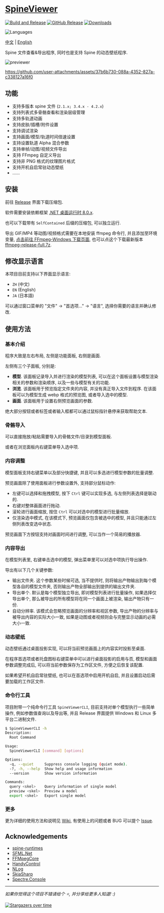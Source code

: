 # [SpineViewer](https://github.com/ww-rm/SpineViewer)

[![Build and Release](https://github.com/ww-rm/SpineViewer/actions/workflows/dotnet-release.yml/badge.svg)](https://github.com/ww-rm/SpineViewer/actions/workflows/dotnet-release.yml)
[![GitHub Release](https://img.shields.io/github/v/release/ww-rm/SpineViewer?logo=github&logoColor=959da5&label=Release&labelColor=3f4850)](https://github.com/ww-rm/SpineViewer/releases)
[![Downloads](https://img.shields.io/github/downloads/ww-rm/SpineViewer/total?logo=github&logoColor=959da5&label=Downloads&labelColor=3f4850)](https://github.com/ww-rm/SpineViewer/releases)

![Languages](https://img.shields.io/badge/Languages-中文%20%7C%20English%20%7C%20日本語-blue)

[中文](README.md) | [English](README.en.md)

Spine 文件查看&导出程序, 同时也是支持 Spine 的动态壁纸程序.

![previewer](https://github.com/user-attachments/assets/697ae86f-ddf0-445d-951c-cf04f5206e40)

https://github.com/user-attachments/assets/37b6b730-088a-4352-827a-c338127a16f0

## 功能

- 支持多版本 spine 文件 (`2.1.x; 3.4.x - 4.2.x`)
- 支持列表式多骨骼查看和渲染层级管理
- 支持多轨道动画
- 支持皮肤/插槽/附件设置
- 支持调试渲染
- 支持画面/模型/轨道时间倍速设置
- 支持设置轨道 Alpha 混合参数
- 支持单帧/动图/视频文件导出
- 支持 FFmpeg 自定义导出
- 支持非 PNG 格式的纹理图片格式
- 支持开机自启常驻动态壁纸
- ......

## 安装

前往 [Release](https://github.com/ww-rm/SpineViewer/releases) 界面下载压缩包.

软件需要安装依赖框架 [.NET 桌面运行时 8.0.x](https://dotnet.microsoft.com/zh-cn/download/dotnet/8.0).

也可以下载带有 `SelfContained` 后缀的压缩包, 可以独立运行.

导出 GIF/MP4 等动图/视频格式需要在本地安装 ffmpeg 命令行, 并且添加至环境变量, [点击前往 FFmpeg-Windows 下载页面](https://ffmpeg.org/download.html#build-windows), 也可以点这个下载最新版本 [ffmpeg-release-full.7z](https://www.gyan.dev/ffmpeg/builds/ffmpeg-release-full.7z).

## 修改显示语言

本项目目前支持以下界面显示语言:

- `ZH` (中文)
- `EN` (English)
- `JA` (日本語)

可以通过窗口菜单的 "文件" -> "首选项..." -> "语言", 选择你需要的语言并确认修改.

## 使用方法

### 基本介绍

程序大致是左右布局, 左侧是功能面板, 右侧是画面.

左侧有三个子面板, 分别是:

- **模型**. 该面板记录导入并进行渲染的模型列表, 可以在这个面板设置与模型渲染相关的参数和渲染顺序, 以及一些与模型有关的功能.
- **浏览**. 该面板用于预览指定文件夹的内容, 并没有真正导入文件到程序. 在该面板可以为模型生成 webp 格式的预览图, 或者导入选中的模型.
- **画面**. 该面板用于设置右侧预览画面的参数.

绝大部分按钮或者标签或者输入框都可以通过鼠标指针悬停来获取帮助文本.

### 骨骼导入

可以直接拖放/粘贴需要导入的骨骼文件/目录到模型面板.

或者在浏览面板内右键菜单导入选中项.

### 内容调整

模型面板支持右键菜单以及部分快捷键, 并且可以多选进行模型参数的批量调整.

预览画面除了使用面板进行参数设置外, 支持部分鼠标动作:

- 左键可以选择和拖拽模型, 按下 `Ctrl` 键可以实现多选, 与左侧列表选择是联动的.
- 右键对整体画面进行拖动.
- 滚轮进行画面缩放, 按住 `Ctrl` 可以对选中的模型进行批量缩放.
- 仅渲染选中模式, 在该模式下, 预览画面仅包含被选中的模型, 并且只能通过左侧列表改变选中状态.

预览画面下方按钮支持对画面时间进行调整, 可以当作一个简易的播放器.

### 内容导出

在模型列表里, 右键单击选中的模型, 弹出菜单里可以对选中项执行导出操作.

导出有以下几个关键参数:

- 输出文件夹. 这个参数某些时候可选, 当不提供时, 则将输出产物输出到每个模型各自的模型文件夹, 否则输出产物全部输出到提供的输出文件夹.
- 导出单个. 默认是每个模型独立导出, 即对模型列表进行批量操作, 如果选择仅导出单个, 那么被导出的所有模型将在同一个画面上被渲染, 输出产物只有一份.
- 自动分辨率. 该模式会忽略预览画面的分辨率和视区参数, 导出产物的分辨率与被导出内容的实际大小一致, 如果是动图或者视频则会与完整显示动画的必需大小一致.

### 动态壁纸

动态壁纸通过桌面投影实现, 可以将当前预览画面上的内容实时投影至桌面.

在程序首选项或者托盘图标右键菜单中可以进行桌面投影的启用与否, 模型和画面参数调整完成后, 可以将当前参数保存为工作区文件, 方便之后恢复该配置.

如果希望开机自启常驻壁纸, 也可以在首选项中启用开机自启, 并且设置启动后需要加载的工作区文件.

### 命令行工具

项目附带一个纯命令行工具 `SpineViewerCLI`, 目前支持对单个模型执行一些简单操作, 例如参数值查询以及导出等, 并且 Release 界面提供 Windows 和 Linux 多平台二进制文件.

```bash
$ SpineViewerCLI -h
Description:
  Root Command

Usage:
  SpineViewerCLI [command] [options]

Options:
  -q, --quiet     Suppress console logging (quiet mode).
  -?, -h, --help  Show help and usage information
  --version       Show version information

Commands:
  query <skel>    Query information of single model
  preview <skel>  Preview a model
  export <skel>   Export single model
```

### 更多

更为详细的使用方法和说明见 [Wiki](https://github.com/ww-rm/SpineViewer/wiki), 有使用上的问题或者 BUG 可以提个 [Issue](https://github.com/ww-rm/SpineViewer/issues).

## Acknowledgements

- [spine-runtimes](https://github.com/EsotericSoftware/spine-runtimes)
- [SFML.Net](https://github.com/SFML/SFML.Net)
- [FFMpegCore](https://github.com/rosenbjerg/FFMpegCore)
- [HandyControl](https://github.com/HandyOrg/HandyControl)
- [NLog](https://github.com/NLog/NLog)
- [SkiaSharp](https://github.com/mono/SkiaSharp)
- [Spectre.Console](https://github.com/spectreconsole/spectre.console)

---

*如果你觉得这个项目不错请给个 :star:, 并分享给更多人知道! :\)*

[![Stargazers over time](https://starchart.cc/ww-rm/SpineViewer.svg?variant=adaptive)](https://starchart.cc/ww-rm/SpineViewer)
